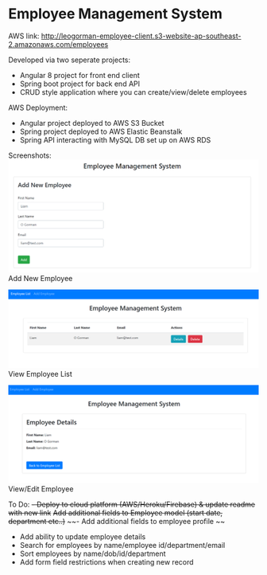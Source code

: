 # Employee Management System

AWS link: http://leogorman-employee-client.s3-website-ap-southeast-2.amazonaws.com/employees

Developed via two seperate projects:
- Angular 8 project for front end client
- Spring boot project for back end API
- CRUD style application where you can create/view/delete employees

AWS Deployment:
- Angular project deployed to AWS S3 Bucket
- Spring project deployed to AWS Elastic Beanstalk
- Spring API interacting with MySQL DB set up on AWS RDS 

Screenshots:
![](screenshots/sc1.PNG)
Add New Employee

![](screenshots/sc2.PNG)
View Employee List

![](screenshots/sc3.PNG)
View/Edit Employee

To Do:
~~- Deploy to cloud platform (AWS/Heroku/Firebase) & update readme with new link~~ 
~~Add additional fields to Employee model (start date, department etc..)~~
~~- Add additional fields to employee profile ~~
- Add ability to update employee details
- Search for employees by name/employee id/department/email
- Sort employees by name/dob/id/department
- Add form field restrictions when creating new record


